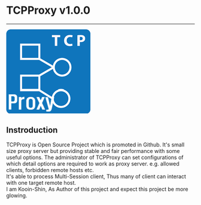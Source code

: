 # TCPProxy v1.0.0
---
![title_image](./image/tcp.png)  

## Instroduction
TCPProxy is Open Source Project which is promoted in Github. 
It's small size proxy server but providing stable and fair performance with some useful options. The administrator of TCPProxy can set configurations of which detail options are required to work as proxy server. e.g. allowed clients, forbidden remote hosts etc.  
It's able to process Multi-Session client, Thus many of client can interact with one target remote host.  
I am Kooin-Shin, As Author of this project and expect this project be more glowing.

